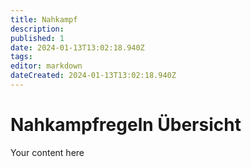 ```yaml
---
title: Nahkampf
description: 
published: 1
date: 2024-01-13T13:02:18.940Z
tags: 
editor: markdown
dateCreated: 2024-01-13T13:02:18.940Z
---
```


# Nahkampfregeln Übersicht
Your content here